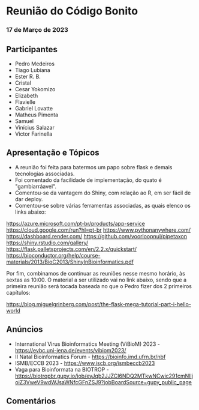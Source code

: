 # Reunião do Código Bonito
### 17 de Março de 2023

## Participantes
- Pedro Medeiros
- Tiago Lubiana
- Ester R. B.
- Cristal
- Cesar Yokomizo
- Elizabeth
- Flavielle
- Gabriel Lovatte
- Matheus Pimenta
- Samuel
- Vinícius Salazar
- Victor Farinella


## Apresentação e Tópicos
- A reunião foi feita para batermos um papo sobre flask e demais tecnologias associadas.
- Foi comentado da facilidade de implementação, do quato é "gambiarráavel".
- Comentou-se da vantagem do Shiny, com relação ao R, em ser fácil de dar deploy.
- Comentou-se sobre várias ferramentas associadas, as quais elenco os links abaixo:

https://azure.microsoft.com/pt-br/products/app-service
https://cloud.google.com/run?hl=pt-br
https://www.pythonanywhere.com/
https://dashboard.render.com/
https://github.com/voorloopnul/pipetaxon
https://shiny.rstudio.com/gallery/
https://flask.palletsprojects.com/en/2.2.x/quickstart/
https://bioconductor.org/help/course-materials/2013/BioC2013/ShinyInBioinformatics.pdf

Por fim, combinamos de continuar as reuniões nesse mesmo horário, às sextas as 10:00.
O material a ser utilizado vai no link abaixo, sendo que a primeira reunião será tocada baseada no que o Pedro fizer dos 2 primeiros capítulos:

https://blog.miguelgrinberg.com/post/the-flask-mega-tutorial-part-i-hello-world


## Anúncios
- International Virus Bioinformatics Meeting (ViBioM) 2023 - https://evbc.uni-jena.de/events/vibiom2023/
- II Natal Bioinformatics Forum - https://bioinfo.imd.ufrn.br/nbf
- ISMB/ECCB 2023 - https://www.iscb.org/ismbeccb2023
- Vaga para Bioinformata na BIOTROP - https://biotropbr.gupy.io/job/eyJqb2JJZCI6NDQ2MTkwNCwic291cmNlIjoiZ3VweV9wdWJsaWNfcGFnZSJ9?jobBoardSource=gupy_public_page


## Comentários
